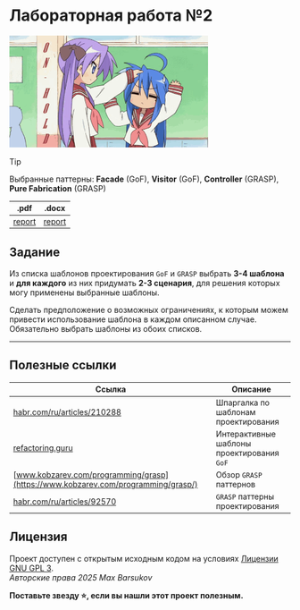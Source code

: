 # Лабораторная работа №2

<img alt="lucky-star-2" src="https://github.com/maxbarsukov/itmo/blob/master/.docs/lucky-star-2.gif" height="200">

> [!TIP]
> Выбранные паттерны: **Facade** (GoF), **Visitor** (GoF), **Controller** (GRASP), **Pure Fabrication** (GRASP)

|.pdf|.docx|
|-|-|
| [report](./docs/report.pdf) | [report](./docs/report.docx) |

## Задание

Из списка шаблонов проектирования `GoF` и `GRASP` выбрать **3-4 шаблона** и **для каждого** из них придумать **2-3 сценария**, для решения которых могу применены выбранные шаблоны.

Сделать предположение о возможных ограничениях, к которым можем привести использование шаблона в каждом описанном случае. Обязательно выбрать шаблоны из обоих списков.

---

## Полезные ссылки

| Ссылка | Описание |
| --- | --- |
| [habr.com/ru/articles/210288](https://habr.com/ru/articles/210288/) | Шпаргалка по шаблонам проектирования |
| [refactoring.guru](https://refactoring.guru/) | Интерактивные шаблоны проектирования `GoF` |
| [www.kobzarev.com/programming/grasp](https://www.kobzarev.com/programming/grasp/) | Обзор `GRASP` паттернов |
| [habr.com/ru/articles/92570](https://habr.com/ru/articles/92570/) | `GRASP` паттерны проектирования |

## Лицензия <a name="license"></a>

Проект доступен с открытым исходным кодом на условиях [Лицензии GNU GPL 3](https://opensource.org/license/gpl-3-0/). \
*Авторские права 2025 Max Barsukov*

**Поставьте звезду :star:, если вы нашли этот проект полезным.**
